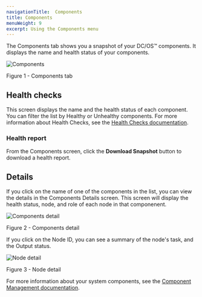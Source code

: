 ```yaml
---
navigationTitle:  Components
title: Components
menuWeight: 9
excerpt: Using the Components menu
---
```


The Components tab shows you a snapshot of your DC/OS&trade; components. It displays the name and health status of your components. 

![Components](/mesosphere/dcos/2.0/img/GUI-Components-Main_View.png)

Figure 1 - Components tab

## Health checks

This screen displays the name and the health status of each component. You can filter the list by Healthy or Unhealthy components. For more information about Health Checks, see the [Health Checks documentation](/mesosphere/dcos/2.0/deploying-services/creating-services/health-checks/).

### Health report

From the Components screen, click the **Download Snapshot** button to download a health report.

## Details 

If you click on the name of one of the components in the list, you can view the details in the Components Details screen. This screen will display the health status, node, and role of each node in that componenent.

![Components detail](/mesosphere/dcos/2.0/img/GUI-Components-Detail.png)

Figure 2 - Components detail

If you click on the Node ID, you can see a summary of the node's task, and the Output status.

![Node detail](/mesosphere/dcos/2.0/img/GUI-Components-Detail-2.png)

Figure 3 - Node detail

For more information about your system components, see the [Component Management documentation](/mesosphere/dcos/2.0/administering-clusters/component-management/).
